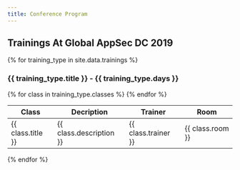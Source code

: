```yaml
---
title: Conference Program
---
```

<div>
<section class="training">
<h2>Trainings At Global AppSec DC 2019</h2>

{% for training_type in site.data.trainings %}
    <h3>{{ training_type.title }} - {{ training_type.days }}</h3>
    <table>
        <thead>
            <tr><th>Class</th><th>Decription</th><th>Trainer</th><th>Room</th></tr>
        </thead>
        <tbody>
        {% for class in training_type.classes %}
        <tr>
          <td>{{ class.title }}</td>
          <td>{{ class.description }}</td>
          <td>{{ class.trainer }}</td>
          <td>{{ class.room }}</td>
        </tr>
        {% endfor %}
        </tbody>
    </table>
{% endfor %}
</section>
</div>